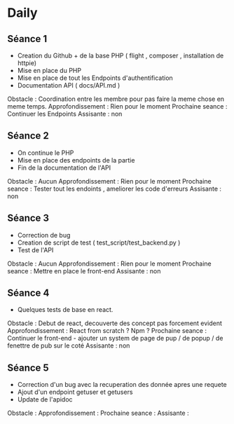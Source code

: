 # Daily

## Séance 1

- Creation du Github + de la base PHP ( flight , composer , installation de httpie)
- Mise en place du PHP 
- Mise en place de tout les Endpoints d'authentification
- Documentation API ( docs/API.md )

Obstacle : Coordination entre les membre pour pas faire la meme chose en meme temps.
Approfondissement : Rien pour le moment
Prochaine seance : Continuer les Endpoints
Assisante : non

## Séance 2

- On continue le PHP
- Mise en place des endpoints de la partie
- Fin de la documentation de l'API

Obstacle : Aucun 
Approfondissement : Rien pour le moment
Prochaine seance : Tester tout les endoints , ameliorer les code d'erreurs 
Assisante : non


## Séance 3

- Correction de bug 
- Creation de script de test ( test_script/test_backend.py )
- Test de l'API

Obstacle : Aucun 
Approfondissement : Rien pour le moment
Prochaine seance : Mettre en place le front-end
Assisante : non


## Séance 4

- Quelques tests de base en react.

Obstacle : Debut de react, decouverte des concept pas forcement evident
Approfondissement : React from scratch ? Npm ? 
Prochaine seance : Continuer le front-end - ajouter un system de page de pup / de popup / de fenettre de pub sur le coté
Assisante : non

## Séance 5

- Correction d'un bug avec la recuperation des donnée apres une requete
- Ajout d'un endpoint getuser et getusers
- Update de l'apidoc

Obstacle : 
Approfondissement :
Prochaine seance : 
Assisante :


